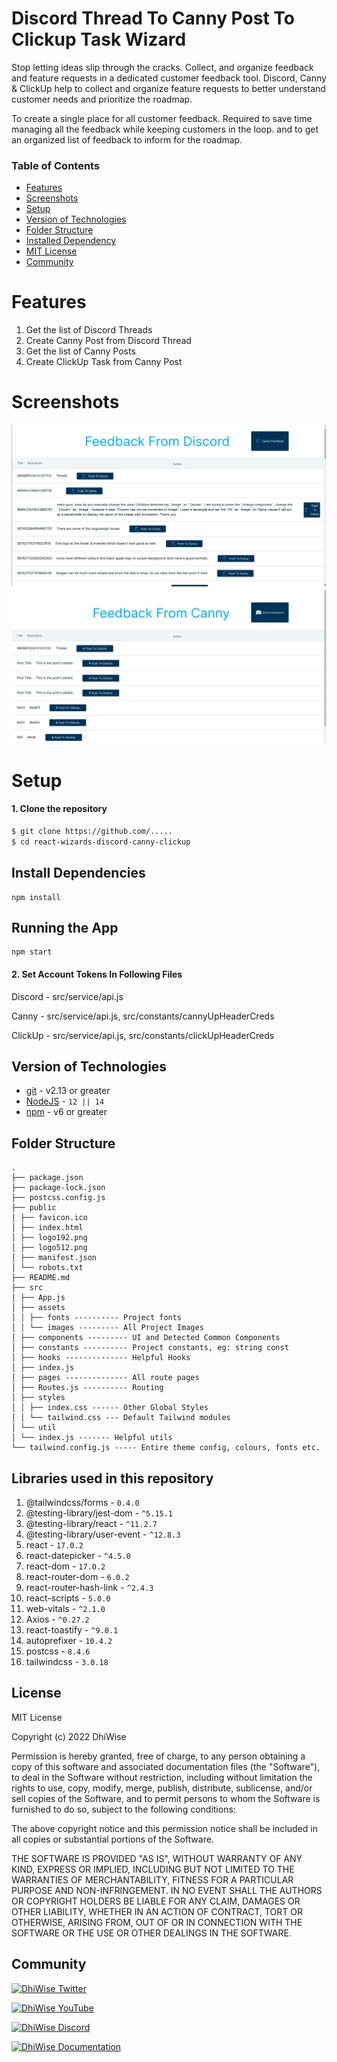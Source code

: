 # Discord Thread To Canny Post To Clickup Task Wizard
Stop letting ideas slip through the cracks. Collect, and organize feedback and feature requests in a dedicated customer feedback tool. Discord, Canny & ClickUp help to collect and organize feature requests to better understand customer needs and prioritize the roadmap.

To create a single place for all customer feedback. Required to save time managing all the feedback while keeping customers in the loop. and to get an organized list of feedback to inform for the roadmap.

### Table of Contents
- [Features](#features)
- [Screenshots](#screenshots)
- [Setup](#setup)
- [Version of Technologies](#version-of-technologies)
- [Folder Structure](#folder-structure)
- [Installed Dependency](#installed-dependency)
- [MIT License](#mit-license)
- [Community](#community)

# Features
1.  Get the list of Discord Threads
2.  Create Canny Post from Discord Thread
3.  Get the list of Canny Posts
4.  Create ClickUp Task from Canny Post

# Screenshots

![DicsordFeedback](https://raw.githubusercontent.com/AshutoshDaveDhiWise/react-wizards-discord-canny-clickup/main/Screenshot%20from%202022-08-06%2017-07-33.png)
![CannyFeedback](https://raw.githubusercontent.com/AshutoshDaveDhiWise/react-wizards-discord-canny-clickup/main/Screenshot%20from%202022-08-06%2017-08-10.png)

# Setup

#### 1. Clone the repository
```sh
$ git clone https://github.com/.....
$ cd react-wizards-discord-canny-clickup
```
## Install Dependencies

    npm install
## Running the App

    npm start

#### 2. Set Account Tokens In Following Files

Discord - src/service/api.js

Canny - src/service/api.js, src/constants/cannyUpHeaderCreds

ClickUp - src/service/api.js, src/constants/clickUpHeaderCreds

## Version of Technologies

- [git](https://git-scm.com/) - v2.13 or greater
- [NodeJS](https://nodejs.org/en/) - `12 || 14 `
- [npm](https://www.npmjs.com/) - v6 or greater

## Folder Structure

```
.
├── package.json
├── package-lock.json
├── postcss.config.js
├── public
│ ├── favicon.ico
│ ├── index.html
│ ├── logo192.png
│ ├── logo512.png
│ ├── manifest.json
│ └── robots.txt
├── README.md
├── src
│ ├── App.js
│ ├── assets
│ │ ├── fonts ---------- Project fonts
│ │ └── images --------- All Project Images
│ ├── components --------- UI and Detected Common Components
│ ├── constants ---------- Project constants, eg: string const
│ ├── hooks -------------- Helpful Hooks
│ ├── index.js
│ ├── pages -------------- All route pages
│ ├── Routes.js ---------- Routing
│ ├── styles
│ │ ├── index.css ------ Other Global Styles
│ │ └── tailwind.css --- Default Tailwind modules
│ └── util
│ └── index.js ------- Helpful utils
└── tailwind.config.js ----- Entire theme config, colours, fonts etc.

```

## Libraries used in this repository

1. @tailwindcss/forms - `0.4.0`
2. @testing-library/jest-dom - `^5.15.1`
3. @testing-library/react - `^11.2.7`
4. @testing-library/user-event - `^12.8.3`
5. react - `17.0.2`
6. react-datepicker - `^4.5.0`
7. react-dom - `17.0.2`
8. react-router-dom - `6.0.2`
9. react-router-hash-link - `^2.4.3`
10. react-scripts - `5.0.0`
11. web-vitals - `^2.1.0`
12. Axios - `^0.27.2`
13. react-toastify - `^9.0.1`
14. autoprefixer - `10.4.2`
15. postcss - `8.4.6`
16. tailwindcss - `3.0.18`

## License

MIT License

Copyright (c) 2022 DhiWise

Permission is hereby granted, free of charge, to any person obtaining a copy of this software and associated documentation files (the "Software"), to deal in the Software without restriction, including without limitation the rights to use, copy, modify, merge, publish, distribute, sublicense, and/or sell copies of the Software, and to permit persons to whom the Software is furnished to do so, subject to the following conditions:

The above copyright notice and this permission notice shall be included in all copies or substantial portions of the Software.

THE SOFTWARE IS PROVIDED "AS IS", WITHOUT WARRANTY OF ANY KIND, EXPRESS OR IMPLIED, INCLUDING BUT NOT LIMITED TO THE WARRANTIES OF MERCHANTABILITY, FITNESS FOR A PARTICULAR PURPOSE AND NON-INFRINGEMENT. IN NO EVENT SHALL THE AUTHORS OR COPYRIGHT HOLDERS BE LIABLE FOR ANY CLAIM, DAMAGES OR OTHER LIABILITY, WHETHER IN AN ACTION OF CONTRACT, TORT OR OTHERWISE, ARISING FROM, OUT OF OR IN CONNECTION WITH THE SOFTWARE OR THE USE OR OTHER DEALINGS IN THE SOFTWARE.

## Community

<a href="https://twitter.com/dhiwise"><img src="https://user-images.githubusercontent.com/35039342/55471524-8e24cb00-5627-11e9-9389-58f3d4419153.png" width="60" alt="DhiWise Twitter"></a>

<a href="https://www.youtube.com/c/DhiWise"><img src="https://cdn.vox-cdn.com/thumbor/0kpe316UpZWk53iw3bOLoJfF6hI=/0x0:1680x1050/1400x1400/filters:focal(706x391:974x659):format(gif)/cdn.vox-cdn.com/uploads/chorus_image/image/56414325/YTLogo_old_new_animation.0.gif" width="60" alt="DhiWise YouTube"></a>

<a href="https://discord.com/invite/rFMnCG5MZ7"><img src="https://user-images.githubusercontent.com/47489894/183043664-b01aac56-0372-458a-bde9-3f2a6bded21b.png" width="60" alt="DhiWise Discord"></a>

<a href="https://docs.dhiwise.com/"><img src="https://global-uploads.webflow.com/618e36726d3c0f19c9284e56/62383865d5477f2e4f6b6e2e_main-monogram-p-500.png" width="60" alt="DhiWise Documentation"></a>
